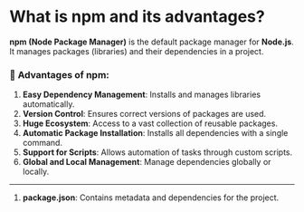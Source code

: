 # What is npm and its advantages?

**npm (Node Package Manager)** is the default package manager for **Node.js**. It manages packages (libraries) and their dependencies in a project.

### 🚀 **Advantages of npm:**

1. **Easy Dependency Management**: Installs and manages libraries automatically.
2. **Version Control**: Ensures correct versions of packages are used.
3. **Huge Ecosystem**: Access to a vast collection of reusable packages.
4. **Automatic Package Installation**: Installs all dependencies with a single command.
5. **Support for Scripts**: Allows automation of tasks through custom scripts.
6. **Global and Local Management**: Manage dependencies globally or locally.

---



1. **package.json**: Contains metadata and dependencies for the project.
